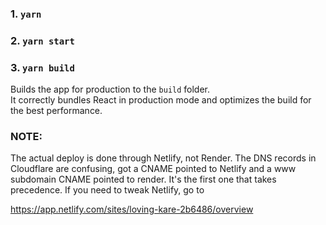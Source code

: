 ### 1. `yarn`

### 2. `yarn start`

### 3. `yarn build`

Builds the app for production to the `build` folder.<br />
It correctly bundles React in production mode and optimizes the build for the best performance.

### NOTE:

The actual deploy is done through Netlify, not Render. The DNS records in Cloudflare are confusing, got a CNAME pointed to Netlify and a www subdomain CNAME pointed to render. It's the first one that takes precedence. If you need to tweak Netlify, go to

https://app.netlify.com/sites/loving-kare-2b6486/overview
